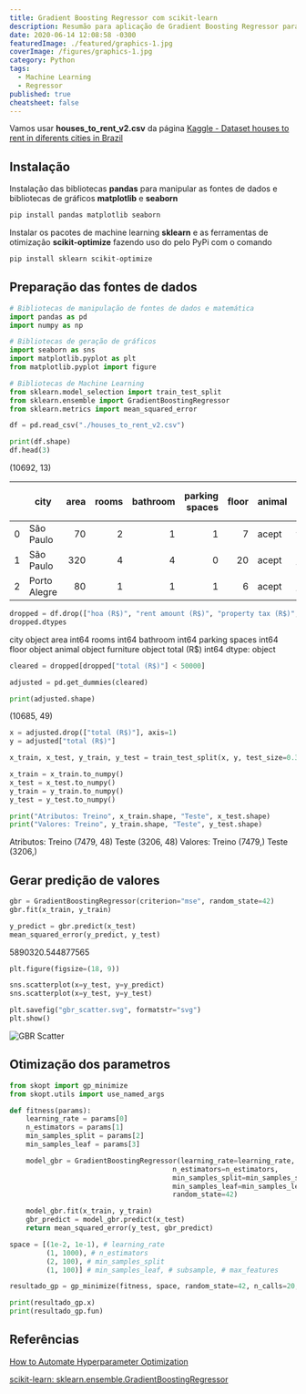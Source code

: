 ```yaml
---
title: Gradient Boosting Regressor com scikit-learn
description: Resumão para aplicação de Gradient Boosting Regressor para fonte de dados Pandas
date: 2020-06-14 12:08:58 -0300
featuredImage: ./featured/graphics-1.jpg
coverImage: /figures/graphics-1.jpg
category: Python
tags:
  - Machine Learning
  - Regressor
published: true
cheatsheet: false
---
```


Vamos usar **houses_to_rent_v2.csv** da página [Kaggle - Dataset houses to rent in diferents cities in Brazil](https://www.kaggle.com/rubenssjr/brasilian-houses-to-rent)

## Instalação

Instalação das bibliotecas **pandas** para manipular as fontes de dados e bibliotecas de gráficos **matplotlib** e **seaborn**

```bash
pip install pandas matplotlib seaborn
```

Instalar os pacotes de machine learning **sklearn** e as ferramentas de otimização **scikit-optimize** fazendo uso do pelo PyPi com o comando

```bash
pip install sklearn scikit-optimize
```

## Preparação das fontes de dados

```python
# Bibliotecas de manipulação de fontes de dados e matemática
import pandas as pd
import numpy as np

# Bibliotecas de geração de gráficos
import seaborn as sns
import matplotlib.pyplot as plt
from matplotlib.pyplot import figure

# Bibliotecas de Machine Learning
from sklearn.model_selection import train_test_split
from sklearn.ensemble import GradientBoostingRegressor
from sklearn.metrics import mean_squared_error
```

```python
df = pd.read_csv("./houses_to_rent_v2.csv")

print(df.shape)
df.head(3)
```

(10692, 13)

|     | **city**     | **area** | **rooms** | **bathroom** | **parking spaces** | **floor** | **animal** | **furniture** | **hoa (R\$)** | **rent amount (R\$)** | **property tax (R\$)** | **fire insurance (R\$)** | **total (R\$)** |
| :-: | ------------ | -------: | --------: | -----------: | -----------------: | --------: | ---------- | ------------- | ------------: | --------------------: | ---------------------: | -----------------------: | --------------: |
|  0  | São Paulo    |       70 |         2 |            1 |                  1 |         7 | acept      | furnished     |          2065 |                  3300 |                    211 |                       42 |            5618 |
|  1  | São Paulo    |      320 |         4 |            4 |                  0 |        20 | acept      | not furnished |          1200 |                  4960 |                   1750 |                       63 |            7973 |
|  2  | Porto Alegre |       80 |         1 |            1 |                  1 |         6 | acept      | not furnished |          1000 |                  2800 |                      0 |                       41 |            3841 |

```python
dropped = df.drop(["hoa (R$)", "rent amount (R$)", "property tax (R$)", "fire insurance (R$)"], axis=1)
dropped.dtypes
```

city object
area int64
rooms int64
bathroom int64
parking spaces int64
floor object
animal object
furniture object
total (R\$) int64
dtype: object

```python
cleared = dropped[dropped["total (R$)"] < 50000]
```

```python
adjusted = pd.get_dummies(cleared)

print(adjusted.shape)
```

(10685, 49)

```python
x = adjusted.drop(["total (R$)"], axis=1)
y = adjusted["total (R$)"]

x_train, x_test, y_train, y_test = train_test_split(x, y, test_size=0.3, random_state=42)

x_train = x_train.to_numpy()
x_test = x_test.to_numpy()
y_train = y_train.to_numpy()
y_test = y_test.to_numpy()

print("Atributos: Treino", x_train.shape, "Teste", x_test.shape)
print("Valores: Treino", y_train.shape, "Teste", y_test.shape)
```

Atributos: Treino (7479, 48) Teste (3206, 48)
Valores: Treino (7479,) Teste (3206,)

## Gerar predição de valores

```python
gbr = GradientBoostingRegressor(criterion="mse", random_state=42)
gbr.fit(x_train, y_train)

y_predict = gbr.predict(x_test)
mean_squared_error(y_predict, y_test)
```

5890320.544877565

```python
plt.figure(figsize=(18, 9))

sns.scatterplot(x=y_test, y=y_predict)
sns.scatterplot(x=y_test, y=y_test)

plt.savefig("gbr_scatter.svg", formatstr="svg")
plt.show()
```

![GBR Scatter](/figures/gbr_scatter.svg)

## Otimização dos parametros

```python
from skopt import gp_minimize
from skopt.utils import use_named_args

def fitness(params):
    learning_rate = params[0]
    n_estimators = params[1]
    min_samples_split = params[2]
    min_samples_leaf = params[3]

    model_gbr = GradientBoostingRegressor(learning_rate=learning_rate,
                                        n_estimators=n_estimators,
                                        min_samples_split=min_samples_split.astype(int),
                                        min_samples_leaf=min_samples_leaf.astype(int),
                                        random_state=42)

    model_gbr.fit(x_train, y_train)
    gbr_predict = model_gbr.predict(x_test)
    return mean_squared_error(y_test, gbr_predict)

space = [(1e-2, 1e-1), # learning_rate
         (1, 1000), # n_estimators
         (2, 100), # min_samples_split
         (1, 100)] # min_samples_leaf, # subsample, # max_features

resultado_gp = gp_minimize(fitness, space, random_state=42, n_calls=20, n_random_starts=10, verbose=1)

print(resultado_gp.x)
print(resultado_gp.fun)
```

## Referências

[How to Automate Hyperparameter Optimization](https://www.kdnuggets.com/2019/06/automate-hyperparameter-optimization.html)

[scikit-learn: sklearn.ensemble.GradientBoostingRegressor](https://scikit-learn.org/stable/modules/generated/sklearn.ensemble.GradientBoostingRegressor.html)
